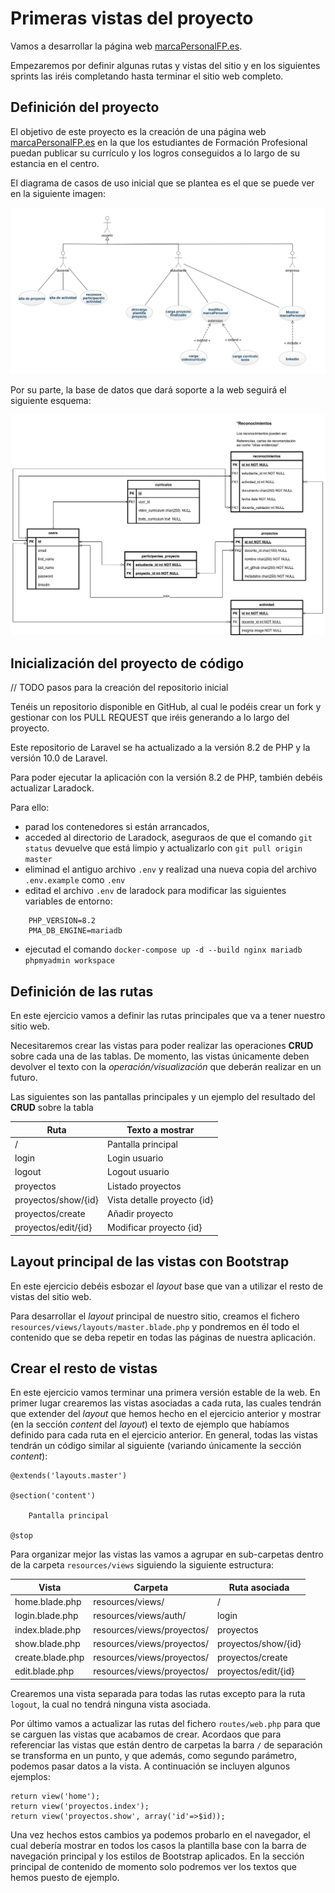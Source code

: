 # Primeras vistas del proyecto

Vamos a desarrollar la página web [marcaPersonalFP.es](https://marcaPersonalFP.es).

Empezaremos por definir algunas rutas y vistas del sitio y en los siguientes sprints las iréis completando hasta terminar el sitio web completo.

## Definición del proyecto

El objetivo de este proyecto es la creación de una página web [marcaPersonalFP.es](https://marcaPersonalFP.es) en la que los estudiantes de Formación Profesional puedan publicar su currículo y los logros conseguidos a lo largo de su estancia en el centro.

El diagrama de casos de uso inicial que se plantea es el que se puede ver en la siguiente imagen:

![Diagrama de casos de uso marcapersonalfp.es](../marcaPersonalFP-usecase.png)

Por su parte, la base de datos que dará soporte a la web seguirá el siguiente esquema:

![Esquema de la base de datos marcapersonalfp.es](../marcapersonalFP.drawio.png)

## Inicialización del proyecto de código

// TODO pasos para la creación del repositorio inicial

Tenéis un repositorio disponible en GitHub, al cual le podéis crear un fork y gestionar con los PULL REQUEST que iréis generando a lo largo del proyecto. 

Este repositorio de Laravel se ha actualizado a la versión 8.2 de PHP y la versión 10.0 de Laravel.

Para poder ejecutar la aplicación con la versión 8.2 de PHP, también debéis actualizar Laradock. 

Para ello:

- parad los contenedores si están arrancados,
- acceded al directorio de Laradock, aseguraos de que el comando `git status` devuelve que está limpio y actualizarlo con `git pull origin master`
- eliminad el antiguo archivo `.env` y realizad una nueva copia del archivo `.env.example` como `.env`
- editad el archivo `.env` de laradock para modificar las siguientes variables de entorno:
```
    PHP_VERSION=8.2
    PMA_DB_ENGINE=mariadb
```
- ejecutad el comando
    `docker-compose up -d --build nginx mariadb phpmyadmin workspace`

## Definición de las rutas

En este ejercicio vamos a definir las rutas principales que va a tener nuestro sitio web.

Necesitaremos crear las vistas para poder realizar las operaciones **CRUD** sobre cada una de las tablas. De momento, las vistas únicamente deben devolver el texto con la _operación/visualización_ que deberán realizar en un futuro.

Las siguientes son las pantallas principales y un ejemplo del resultado del **CRUD** sobre la tabla 

 Ruta | Texto a mostrar
------|-------
/ | Pantalla principal
login | Login usuario
logout | Logout usuario
proyectos | Listado proyectos
proyectos/show/{id} | Vista detalle proyecto {id}
proyectos/create | Añadir proyecto
proyectos/edit/{id} |Modificar proyecto {id}

## Layout principal de las vistas con Bootstrap

En este ejercicio debéis esbozar el _layout_ base que van a utilizar el resto de vistas del sitio web.

Para desarrollar el _layout_ principal de nuestro sitio, creamos el fichero `resources/views/layouts/master.blade.php` y pondremos en él todo el contenido que se deba repetir en todas las páginas de nuestra aplicación.

## Crear el resto de vistas

En este ejercicio vamos terminar una primera versión estable de la web. En primer lugar crearemos las vistas asociadas a cada ruta, las cuales tendrán que extender del _layout_ que hemos hecho en el ejercicio anterior y mostrar (en la sección _content_ del _layout_) el texto de ejemplo que habíamos definido para cada ruta en el ejercicio anterior. En general, todas las vistas tendrán un código similar al siguiente (variando únicamente la sección _content_):
```
@extends('layouts.master')

@section('content')

    Pantalla principal

@stop
```

Para organizar mejor las vistas las vamos a agrupar en sub-carpetas dentro de la carpeta `resources/views` siguiendo la siguiente estructura:

Vista | Carpeta | Ruta asociada
------|---------|--------------
home.blade.php | resources/views/ | /
login.blade.php | resources/views/auth/ | login
index.blade.php | resources/views/proyectos/ | proyectos
show.blade.php | resources/views/proyectos/ | proyectos/show/{id}
create.blade.php | resources/views/proyectos/ | proyectos/create
edit.blade.php | resources/views/proyectos/ | proyectos/edit/{id}

Crearemos una vista separada para todas las rutas excepto para la ruta `logout`, la cual no tendrá ninguna vista asociada.

Por último vamos a actualizar las rutas del fichero `routes/web.php` para que se carguen las vistas que acabamos de crear. Acordaos que para referenciar las vistas que están dentro de carpetas la barra `/` de separación se transforma en un punto, y que además, como segundo parámetro, podemos pasar datos a la vista. A continuación se incluyen algunos ejemplos:
```
return view('home');
return view('proyectos.index');
return view('proyectos.show', array('id'=>$id));
```

Una vez hechos estos cambios ya podemos probarlo en el navegador, el cual debería mostrar en todos los casos la plantilla base con la barra de navegación principal y los estilos de Bootstrap aplicados. En la sección principal de contenido de momento solo podremos ver los textos que hemos puesto de ejemplo.

